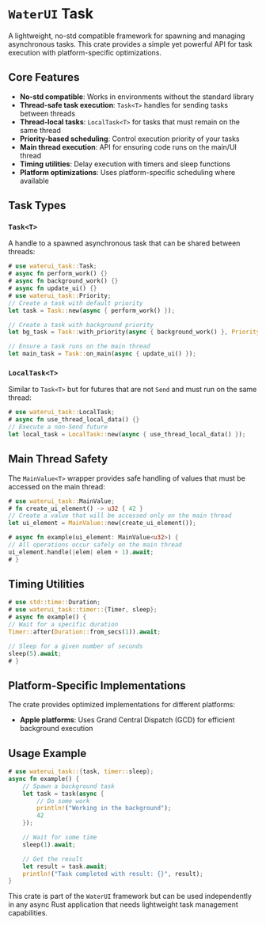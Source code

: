 # `WaterUI` Task

A lightweight, no-std compatible framework for spawning and managing asynchronous tasks.
This crate provides a simple yet powerful API for task execution with platform-specific
optimizations.

## Core Features

- **No-std compatible**: Works in environments without the standard library
- **Thread-safe task execution**: `Task<T>` handles for sending tasks between threads
- **Thread-local tasks**: `LocalTask<T>` for tasks that must remain on the same thread
- **Priority-based scheduling**: Control execution priority of your tasks
- **Main thread execution**: API for ensuring code runs on the main/UI thread
- **Timing utilities**: Delay execution with timers and sleep functions
- **Platform optimizations**: Uses platform-specific scheduling where available

## Task Types

### `Task<T>`

A handle to a spawned asynchronous task that can be shared between threads:

```rust
# use waterui_task::Task;
# async fn perform_work() {}
# async fn background_work() {}
# async fn update_ui() {}
# use waterui_task::Priority;
// Create a task with default priority
let task = Task::new(async { perform_work() });

// Create a task with background priority
let bg_task = Task::with_priority(async { background_work() }, Priority::Background);

// Ensure a task runs on the main thread
let main_task = Task::on_main(async { update_ui() });
```

### `LocalTask<T>`

Similar to `Task<T>` but for futures that are not `Send` and must run on the same thread:

```rust
# use waterui_task::LocalTask;
# async fn use_thread_local_data() {}
// Execute a non-Send future
let local_task = LocalTask::new(async { use_thread_local_data() });
```

## Main Thread Safety

The `MainValue<T>` wrapper provides safe handling of values that must be accessed on the main thread:

```rust
# use waterui_task::MainValue;
# fn create_ui_element() -> u32 { 42 }
// Create a value that will be accessed only on the main thread
let ui_element = MainValue::new(create_ui_element());

# async fn example(ui_element: MainValue<u32>) {
// All operations occur safely on the main thread
ui_element.handle(|elem| elem + 1).await;
# }
```

## Timing Utilities

```rust
# use std::time::Duration;
# use waterui_task::timer::{Timer, sleep};
# async fn example() {
// Wait for a specific duration
Timer::after(Duration::from_secs(1)).await;

// Sleep for a given number of seconds
sleep(5).await;
# }
```

## Platform-Specific Implementations

The crate provides optimized implementations for different platforms:

- **Apple platforms**: Uses Grand Central Dispatch (GCD) for efficient background execution

## Usage Example

```rust
# use waterui_task::{task, timer::sleep};
async fn example() {
    // Spawn a background task
    let task = task(async {
        // Do some work
        println!("Working in the background");
        42
    });

    // Wait for some time
    sleep(1).await;

    // Get the result
    let result = task.await;
    println!("Task completed with result: {}", result);
}
```

This crate is part of the `WaterUI` framework but can be used independently in any async Rust
application that needs lightweight task management capabilities.
